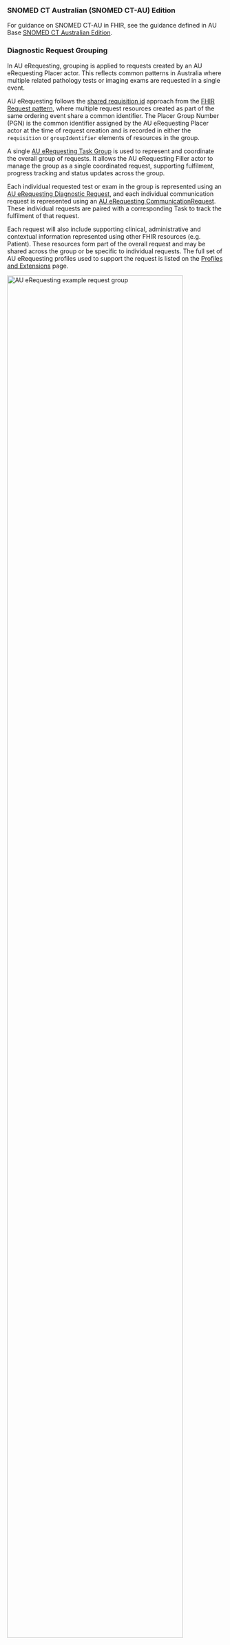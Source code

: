 ### SNOMED CT Australian (SNOMED CT-AU) Edition
For guidance on SNOMED CT-AU in FHIR, see the guidance defined in AU Base [SNOMED CT Australian Edition](https://build.fhir.org/ig/hl7au/au-fhir-base/generalguidance.html#snomed-ct-australian-edition).

### Diagnostic Request Grouping

In AU eRequesting, grouping is applied to requests created by an AU eRequesting Placer actor. This reflects common patterns in Australia where multiple related pathology tests or imaging exams are requested in a single event.

AU eRequesting follows the [shared requisition id](https://hl7.org/fhir/request.html#requisitionid) approach from the [FHIR Request pattern](https://hl7.org/fhir/request.html), where multiple request resources created as part of the same ordering event share a common identifier. The Placer Group Number (PGN) is the common identifier assigned by the AU eRequesting Placer actor at the time of request creation and is recorded in either the `requisition` or `groupIdentifier` elements of resources in the group.

A single [AU eRequesting Task Group](StructureDefinition-au-erequesting-task-group.html) is used to represent and coordinate the overall group of requests. It allows the AU eRequesting Filler actor to manage the group as a single coordinated request, supporting fulfilment, progress tracking and status updates across the group.
 
Each individual requested test or exam in the group is represented using an [AU eRequesting Diagnostic Request](StructureDefinition-au-erequesting-diagnosticrequest.html), and each individual communication request is represented using an [AU eRequesting CommunicationRequest](StructureDefinition-au-erequesting-communicationrequest.html). These individual requests are paired with a corresponding Task to track the fulfilment of that request.
 
Each request will also include supporting clinical, administrative and contextual information represented using other FHIR resources (e.g. Patient). These resources form part of the overall request and may be shared across the group or be specific to individual requests. The full set of AU eRequesting profiles used to support the request is listed on the [Profiles and Extensions](profiles-and-extensions.html) page. 

 <div> 
    <img src="au-erequesting-example-request-group.svg" alt="AU eRequesting example request group" style="width:90%"/>
  </div>
*Figure 1: AU eRequesting example request group*

#### Request Group Guidance
- A task group:
  - Is used to manage the group as a single coordinated request and is implemented using [AU eRequesting Task Group](StructureDefinition-au-erequesting-task-group.html) 
  - **SHALL** always be created, including when there is only a single request for a test or exam. This ensures consistent implementation and uniform processing by the AU eRequesting Filler actor.
  - Is assigned the Placer Group Number (PGN) in `Task.groupIdentifier` by the AU eRequesting Placer actor to logically associate all requests in the order 
  - Is identified by the `Task.meta.tag` of "fulfilment-task-group"
- Each task request in the group:
  - Supports fulfilment tracking of a request and is implemented using the relevant Task profile:
    - [AU eRequesting Task Diagnostic Request](StructureDefinition-au-erequesting-task-diagnosticrequest.html)
    - [AU eRequesting Task Communication Request](StructureDefinition-au-erequesting-task-communicationrequest.html)
  - Uses `Task.focus` to reference the specific diagnostic request of which fulfilment is being tracked
  - Uses `Task.partOf` to reference the [AU eRequesting Task Group](StructureDefinition-au-erequesting-task-group.html)
  - Is assigned the Placer Group Number (PGN) in `Task.groupIdentifier`
  - Is identified by the `Task.meta.tag` of "fulfilment-task"
- Each diagnostic request in the group:
  - Represents a request for a single test or exam and is implemented using the relevant ServiceRequest profile:
    - [AU eRequesting Pathology Request](StructureDefinition-au-erequesting-servicerequest-path.html)
    - [AU eRequesting Imaging Request](StructureDefinition-au-erequesting-servicerequest-imag.html)
  - Is assigned the Placer Group Number (PGN) in `ServiceRequest.requisition`
  - Is assigned an optional `ServiceRequest.displaySequence` that reflects the visual order or sequence of diagnostic requests within the group as they appear on a paper request form
- Each communication request in the group:
  - Represents a single communication request and is implemented using the relevant CommunicationRequest profile:
    - [AU eRequesting CommunicationRequest CopyTo](StructureDefinition-au-erequesting-communicationrequest-copyto.html)
    - [AU eRequesting CommunicationRequest Patient](StructureDefinition-au-erequesting-communicationrequest-patient.html)
    - [AU eRequesting CommunicationRequest Urgent Provider](StructureDefinition-au-erequesting-communicationrequest-urgentprovider.html)
  - Is assigned the Placer Group Number (PGN) in `CommunicationRequest.groupIdentifier`

### Implementation Considerations

This section highlights aspects for implementers to consider when designing and developing AU eRequesting solutions.

#### Human-Readable Narrative

It is recommended that FHIR resources exchanged as part of AU eRequesting include a human-readable narrative in the text element, consistent with the [FHIR DomainResource specification](https://hl7.org/fhir/R4/domainresource.html). When narrative is absent, a system that cannot fully interpret the structured content may misrepresent or omit the clinical intent, creating clinical safety risks. Narrative ensures that the clinical meaning is available to receiving systems, regardless of whether they process the structured content, supporting the safe and progressive adoption of structured data.

#### Transaction Bundles

In AU eRequesting, an order typically involves multiple related FHIR resources. To help ensure consistent linkage and referential integrity across these related resources, AU eRequesting Placer actors could consider using a FHIR [Bundle](https://hl7.org/fhir/R4/bundle.html) of type `transaction` to create the resources on the server as part of a single atomic transaction. This means all resources in the request are either created successfully or rejected together, which aligns with [FHIR transaction processing rules](https://hl7.org/fhir/R4/http.html#trules) and the [FHIR Request pattern](https://hl7.org/fhir/R4/request.html).

If a transaction Bundle is not used, the sequence in which resources are created to satisfy dependencies and uphold referential integrity needs to be carefully considered. This consideration is particularly important for the [AU eRequesting Task Group](StructureDefinition-au-erequesting-task-group.html), which serves as the entry point for AU eRequesting Filler actors to find and manage fulfilment tasks for the same request.

#### Workflow Event Tracking
AU eRequesting Placer, Filler, and Patient actors are likely to need to discover and monitor changes to key resources throughout the diagnostic request and fulfilment lifecycle. See the [AU eRequesting Workflow Guidance](workflow.html) page.

FHIR provides mechanisms that enable client systems to monitor resource changes and can be used track the status and progression of requests through the fulfilment workflow. These include:
- [Polling](https://hl7.org/fhir/exchanging-polling.html): clients periodically query the server using search parameters to find and track updates.
- [Subscriptions](https://hl7.org/fhir/R4/subscription.html): clients register a Subscription to receive notifications when resources matching specific criteria are created or updated, using the FHIR Subscriptions framework. 

#### References

FHIR defines several types of references, including literal, logical, and contained references. The characteristics and implications of these reference types are described in the FHIR [Resource References](https://hl7.org/fhir/references.html) page.

AU eRequesting Release 1 does not constrain the choice of reference type, and implementers should be aware of the implications of the different approaches within their implementation context.

#### Re-use of Referenced Resources

Some referenced resources, such as Patient, PractitionerRole, Practitioner, and Organization, may be used more broadly than the context of a single ordering event. They may be created for the context of a request, managed for reuse within an organisation, or shared across systems. The way these resources are created or reused has implications for how they are used across implementations. Key aspects to consider are:
- Ownership: which system is responsible for creating and maintaining the resource
- Scope: whether the resource is managed for a request, within an organisation, or across systems
- Updates: how changes to the resource are managed and how those changes affect requests that already reference it


